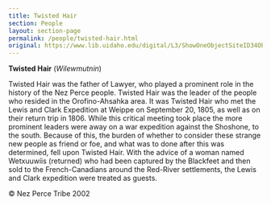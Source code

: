 ```yaml
---
title: Twisted Hair
section: People
layout: section-page
permalink: /people/twisted-hair.html
original: https://www.lib.uidaho.edu/digital/L3/ShowOneObjectSiteID34ObjectID224.html
---
```


**Twisted Hair** (_Wilewmutnin_)

Twisted Hair was the father of Lawyer, who played a prominent role in the history of the Nez Perce people. Twisted Hair was the leader of the people who resided in the Orofino-Ahsahka area. It was Twisted Hair who met the Lewis and Clark Expedition at Weippe on September 20, 1805, as well as on their return trip in 1806. While this critical meeting took place the more prominent leaders were away on a war expedition against the Shoshone, to the south. Because of this, the burden of whether to consider these strange new people as friend or foe, and what was to done after this was determined, fell upon Twisted Hair. With the advice of a woman named Wetxuuwíis (returned) who had been captured by the Blackfeet and then sold to the French-Canadians around the Red-River settlements, the Lewis and Clark expedition were treated as guests.

© Nez Perce Tribe 2002